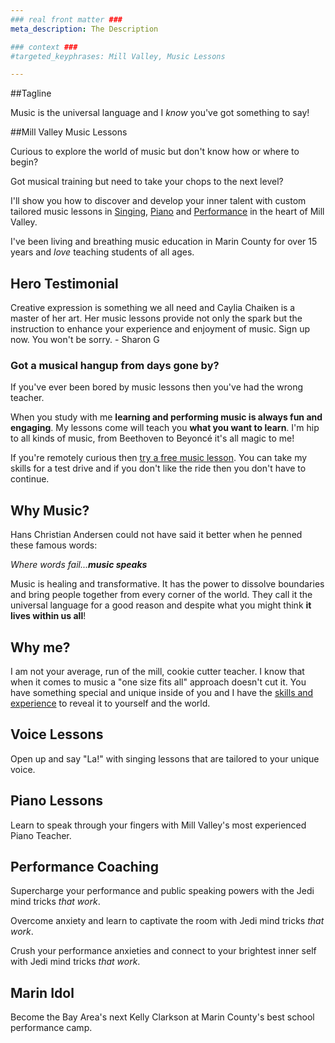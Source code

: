 ```yaml
---
### real front matter ###
meta_description: The Description

### context ###
#targeted_keyphrases: Mill Valley, Music Lessons

---
```


##Tagline

Music is the universal language and I _know_ you've got something to say!

<!-- ORIGINAL TAGLINE FROM CAYLIA Find the music inside yourself -->

##Mill Valley Music Lessons

Curious to explore the world of music but don't know how or where to begin?

Got musical training but need to take your chops to the next level?

I'll show you how to discover and develop your inner talent with custom tailored music lessons in [Singing](#), [Piano](#) and [Performance](#) in the heart of Mill Valley.

I've been living and breathing music education in Marin County for over 15 years and _love_ teaching students of all ages.

## Hero Testimonial

Creative expression is something we all need and Caylia Chaiken is a master of her art. Her music lessons provide not only the spark but the instruction to enhance your experience and enjoyment of music. Sign up now. You won't be sorry. - Sharon G

### Got a musical hangup from days gone by?

If you've ever been bored by music lessons then you've had the wrong teacher.

When you study with me **learning and performing music is always fun and engaging**. My lessons come will teach you **what you want to learn**. I'm hip to all kinds of music, from Beethoven to Beyoncé it's all magic to me!

If you're remotely curious then [try a free music lesson](#). You can take my skills for a test drive and if you don't like the ride then you don't have to continue.

## Why Music?

Hans Christian Andersen could not have said it better when he penned these famous words:

_Where words fail...**music speaks**_

Music is healing and transformative. It has the power to dissolve boundaries and bring people together from every corner of the world. They call it the universal language for a good reason and despite what you might think **it lives within us all**!

## Why me?

I am not your average, run of the mill, cookie cutter teacher. I know that when it comes to music a "one size fits all" approach doesn't cut it. You have something special and unique inside of you and I have the [skills and experience](#) to reveal it to yourself and the world.

## Voice Lessons

Open up and say "La!" with singing lessons that are tailored to your unique voice.

## Piano Lessons

Learn to speak through your fingers with Mill Valley's most experienced Piano Teacher.

## Performance Coaching

Supercharge your performance and public speaking powers with the Jedi mind tricks _that work_.

Overcome anxiety and learn to captivate the room with Jedi mind tricks _that work_.

Crush your performance anxieties and connect to your brightest inner self with Jedi mind tricks _that work_.

## Marin Idol

Become the Bay Area's next Kelly Clarkson at Marin County's best school performance camp.

<!---

##Who are you and what do you do?

Thru teaching music and sharing my passion for music, I empower my students to expand and grow, learn how to navigate the world from a more centered and powerful space, and bring joy and happiness to their lives and the world by finding their music inside of themselves.

##Why did you create your company?

Because I deeply believe in the power of music.  I believe that music brings people together from every corner of the world, that music can heal you and is an acceptable way to express emotions.

--->




<!---
The Caylia Chaiken Music Studio has a warm approach to teaching that is engaging and makes learning easy. Caylia shares her passion for music and helps guide her students in finding their own music inside themselves, giving them musical skills for life. Caylia uses a variety of piano teaching techniques, facilitating a learning experience from a diverse repertoire of popular, blues, and classical songs. From their first lesson, students will be able to sit down at the piano and play. Caylia’s voice coaching develops and opens the singer’s natural voice, as well as nurturing each student’s personal style.



Caylia Chaiken is an accomplished professional pianist, singer, and songwriter who loves sharing the joys of learning music with her students of any age.

At the Caylia Chaiken Music Studio
Singing is taught as an extension of one’s natural speaking voice – everyone can sing!
The singer learns breath control, pitch recognition, posture, vocal placement and  performance techniques that will bring their singing to a professional level.
Piano taught in kinesthetic method, featuring the Simply Music® Program, where muscle memory is retained, allowing the student to play a recognizable melody immediately.
The piano student will learn correct hand position, posture, rhythm and musicality, along with innate music theory.

-->
